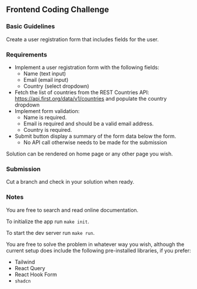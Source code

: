 ## Frontend Coding Challenge

### Basic Guidelines

Create a user registration form that includes fields for the user.

### Requirements

- Implement a user registration form with the following fields:
  - Name (text input)
  - Email (email input)
  - Country (select dropdown)
- Fetch the list of countries from the REST Countries API: https://api.first.org/data/v1/countries and populate the country dropdown
- Implement form validation:
  - Name is required.
  - Email is required and should be a valid email address.
  - Country is required.
- Submit button display a summary of the form data below the form.
  - No API call otherwise needs to be made for the submission

Solution can be rendered on home page or any other page you wish.

### Submission

Cut a branch and check in your solution when ready.

### Notes

You are free to search and read online documentation.

To initialize the app run `make init`.

To start the dev server run `make run`.

You are free to solve the problem in whatever way you wish, although the current setup does include the following pre-installed libraries, if you prefer:

- Tailwind
- React Query
- React Hook Form
- `shadcn`
